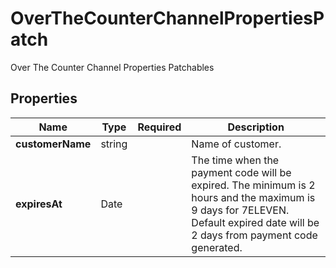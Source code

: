 # OverTheCounterChannelPropertiesPatch

Over The Counter Channel Properties Patchables

## Properties

| Name | Type | Required | Description |
| ------------ | ------------- | ------------- | ------------- |
| **customerName** | string |  | Name of customer. |
**expiresAt** | Date |  | The time when the payment code will be expired. The minimum is 2 hours and the maximum is 9 days for 7ELEVEN. Default expired date will be 2 days from payment code generated. |


